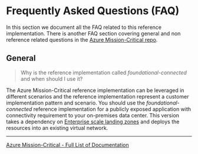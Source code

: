 # Frequently Asked Questions (FAQ)

In this section we document all the FAQ related to this reference implementation. There is another FAQ section covering general and non reference related questions in the [Azure Mission-Critical repo](https://github.com/Azure/Mission-Critical/blob/docs/main/docs/FAQ.md).

## General

> Why is the reference implementation called *foundational-connected* and when should I use it?

The Azure Mission-Critical reference implementation can be leveraged in different scenarios and the reference implementation represent a customer implementation pattern and scenario. You should use the *foundational-connected* reference implementation for a publicly exposed application with connectivity requirement to your on-premises data center. This version takes a dependency on [Enterprise scale landing zones](https://docs.microsoft.com/azure/cloud-adoption-framework/ready/landing-zone/design-area/network-topology-and-connectivity) and deploys the resources into an existing virtual network.

---

[Azure Mission-Critical - Full List of Documentation](/docs/README.md)
